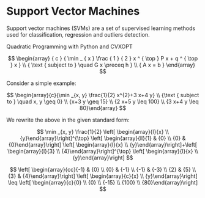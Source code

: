# Support Vector Machines

Support vector machines (SVMs) are a set of supervised learning methods used for classification, regression and outliers detection.

Quadratic Programming with Python and CVXOPT

$$
\begin{array} { c } { \min _ { x } \frac { 1 } { 2 } x ^ { \top } P x + q ^ { \top } x } \\ { \text { subject to } \quad G x \preceq h } \\ { A x = b } \end{array}
$$

Consider a simple example:

$$
\begin{array}{c}{\min _{x, y} \frac{1}{2} x^{2}+3 x+4 y} \\ {\text { subject to } \quad x, y \geq 0} \\ {x+3 y \geq 15} \\ {2 x+5 y \leq 100} \\ {3 x+4 y \leq 80}\end{array}
$$

We rewrite the above in the given standard form:

$$
\min _{x, y} \frac{1}{2} \left[ \begin{array}{l}{x} \\ {y}\end{array}\right]^{\top} \left[ \begin{array}{ll}{1} & {0} \\ {0} & {0}\end{array}\right] \left[ \begin{array}{l}{x} \\ {y}\end{array}\right]+\left[ \begin{array}{l}{3} \\ {4}\end{array}\right]^{\top} \left[ \begin{array}{l}{x} \\ {y}\end{array}\right]
$$

$$
\left[ \begin{array}{cc}{-1} & {0} \\ {0} & {-1} \\ {-1} & {-3} \\ {2} & {5} \\ {3} & {4}\end{array}\right] \left[ \begin{array}{c}{x} \\ {y}\end{array}\right] \leq \left[ \begin{array}{c}{0} \\ {0} \\ {-15} \\ {100} \\ {80}\end{array}\right]
$$